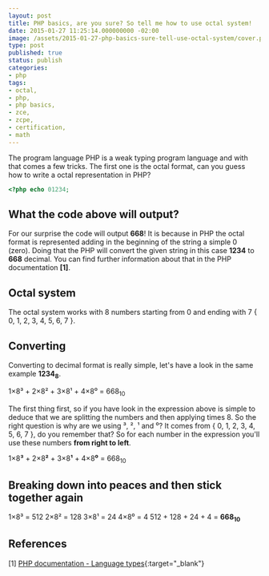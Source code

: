 ```yaml
---
layout: post
title: PHP basics, are you sure? So tell me how to use octal system!
date: 2015-01-27 11:25:14.000000000 -02:00
image: /assets/2015-01-27-php-basics-sure-tell-use-octal-system/cover.png
type: post
published: true
status: publish
categories:
- php
tags:
- octal,
- php,
- php basics,
- zce,
- zcpe,
- certification,
- math
---
```


The program language PHP is a weak typing program language and with that comes
a few tricks. The first one is the octal format, can you guess how to write a
octal representation in PHP?

```php
<?php echo 01234;
```

## What the code above will output?

For our surprise the code will output **668**! It is because in PHP the octal
format is represented adding in the beginning of the string a simple 0 (zero).
Doing that the PHP will convert the given string in this case
**1234** to **668** decimal. You can find further information about that in the
PHP documentation **[1]**.

## Octal system

The octal system works with 8 numbers starting from 0 and ending with 7
{ 0, 1, 2, 3, 4, 5, 6, 7 }.

## Converting

Converting to decimal format is really simple, let's have a look in the same
example **1234<sub>8</sub>**.

1×8³ + 2×8² + 3×8¹ + 4×8⁰ = 668<sub>10</sub>

The first thing first, so if you have look in the expression above is simple to
deduce that we are splitting the numbers and then applying times 8.
So the right question is why are we using ³, ², ¹ and ⁰?
It comes from { 0, 1, 2, 3, 4, 5, 6, 7 }, do you remember that? So for each
number in the expression you'll use these numbers **from right to left**.

1×8**³** + 2×8**²** + 3×8**¹** + 4×8**⁰** = 668<sub>10</sub>

## Breaking down into peaces and then stick together again

1×8³ = 512
2×8² = 128
3×8¹ = 24
4×8⁰ = 4
512 + 128 + 24 + 4 = **668<sub>10</sub>**

## References

[1] [PHP documentation - Language types](http://php.net/manual/en/language.types.integer.php){:target="_blank"}
